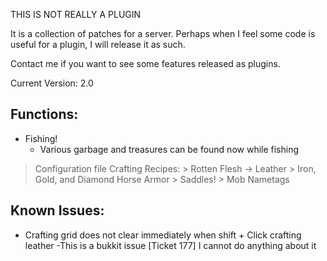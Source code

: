 THIS IS NOT REALLY A PLUGIN

It is a collection of patches for a server.
Perhaps when I feel some code is useful for a plugin, I will release it as such.

Contact me if you want to see some features released as plugins.

Current Version:
2.0

Functions:
----------
+ Fishing!
	+ Various garbage and treasures can be found now while fishing

> Configuration file
> Crafting Recipes:
	> Rotten Flesh -> Leather
	> Iron, Gold, and Diamond Horse Armor
	> Saddles!
	> Mob Nametags

Known Issues:
-------------
 - Crafting grid does not clear immediately when shift + Click crafting leather
	-This is a bukkit issue [Ticket 177] I cannot do anything about it
